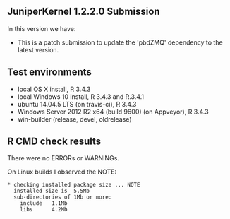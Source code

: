 ## JuniperKernel 1.2.2.0 Submission
In this version we have:
* This is a patch submission to update the 'pbdZMQ' dependency to the latest version.

## Test environments
* local OS X install, R 3.4.3
* local Windows 10 install, R 3.4.3 and R.3.4.1
* ubuntu 14.04.5 LTS (on travis-ci), R 3.4.3
* Windows Server 2012 R2 x64 (build 9600) (on Appveyor), R 3.4.3
* win-builder (release, devel, oldrelease)

## R CMD check results
There were no ERRORs or WARNINGs.

On Linux builds I observed the NOTE:

```
* checking installed package size ... NOTE
  installed size is  5.5Mb
  sub-directories of 1Mb or more:
    include   1.1Mb
    libs      4.2Mb
```
